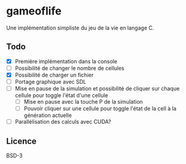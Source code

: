 # gameoflife
Une implémentation simpliste du jeu de la vie en langage C.

## Todo
- [x] Première implémentation dans la console
- [ ] Possibilité de changer le nombre de cellules
- [x] Possibilité de charger un fichier
- [ ] Portage graphique avec SDL
- [ ] Mise en pause de la simulation et possibilité de cliquer sur chaque cellule pour toggle l'état d'une cellule
    - [ ] Mise en pause avec la touche P de la simulation
    - [ ] Pouvoir cliquer sur une cellule pour toggle l'état de la cell à la génération actuelle
- [ ] Parallélisation des calculs avec CUDA?

## Licence
BSD-3


